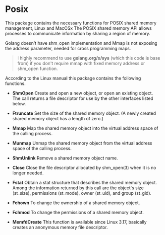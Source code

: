 # Posix

This package contains the necessary functions for POSIX shared memory management, Linux and MacOSx The POSIX shared
memory API allows processes to communicate information by sharing a region of memory.

Golang doesn't have shm_open implementation and Mmap is not exposing the address parameter, needed for cross programming
maps.

> I highly recommend to use **golang.org/x/sys** (which this code is base from) if you don't require mmap with
fixed memory address or shm_open function.

According to the Linux manual this package contains the following functions.

- **ShmOpen** Create and open a new object, or open an existing object. The call returns a file descriptor for use by
  the other interfaces listed below.   


- **Ftruncate** Set the size of the shared memory object.  (A newly created shared memory object has a length of zero.)


- **Mmap** Map the shared memory object into the virtual address space of the calling process.


- **Munmap** Unmap the shared memory object from the virtual address space of the calling process.


- **ShmUnlink** Remove a shared memory object name.


- **Close** Close the file descriptor allocated by shm_open(3) when it is no longer needed.


- **Fstat** Obtain a stat structure that describes the shared memory object. Among the information returned by this call
  are the object's size (st_size), permissions (st_mode), owner (st_uid), and group (st_gid).


- **Fchown** To change the ownership of a shared memory object.


- **Fchmod** To change the permissions of a shared memory object.


- **MemfdCreate** This function is available since Linux 3.17, basically creates an anonymous memory file descriptor.